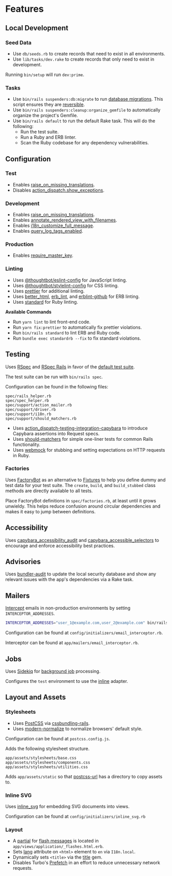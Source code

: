# Features

## Local Development

### Seed Data

- Use `db/seeds.rb` to create records that need to exist in all environments.
- Use `lib/tasks/dev.rake` to create records that only need to exist in development.

Running `bin/setup` will run `dev:prime`.

### Tasks

- Use `bin/rails suspenders:db:migrate` to run [database migrations][]. This script ensures they are [reversible][].
- Use `bin/rails suspenders:cleanup:organize_gemfile` to automatically organize the project's Gemfile.
- Use `bin/rails default` to run the default Rake task. This will do the following:
  - Run the test suite.
  - Run a Ruby and ERB linter.
  - Scan the Ruby codebase for any dependency vulnerabilities.

[database migrations]: https://edgeguides.rubyonrails.org/active_record_migrations.html#running-migrations
[reversible]: https://edgeguides.rubyonrails.org/active_record_migrations.html#making-the-irreversible-possible

## Configuration

### Test

- Enables [raise_on_missing_translations][].
- Disables [action_dispatch.show_exceptions][].

[raise_on_missing_translations]: https://guides.rubyonrails.org/configuring.html#config-i18n-raise-on-missing-translations
[action_dispatch.show_exceptions]: https://edgeguides.rubyonrails.org/configuring.html#config-action-dispatch-show-exceptions

### Development

- Enables [raise_on_missing_translations][].
- Enables [annotate_rendered_view_with_filenames][].
- Enables [i18n_customize_full_message][].
- Enables [query_log_tags_enabled][].

[raise_on_missing_translations]: https://guides.rubyonrails.org/configuring.html#config-i18n-raise-on-missing-translations
[annotate_rendered_view_with_filenames]: https://guides.rubyonrails.org/configuring.html#config-action-view-annotate-rendered-view-with-filenames
[i18n_customize_full_message]: https://guides.rubyonrails.org/configuring.html#config-active-model-i18n-customize-full-message
[query_log_tags_enabled]: https://guides.rubyonrails.org/configuring.html#config-active-record-query-log-tags-enabled

### Production

- Enables [require_master_key][].

[require_master_key]: https://guides.rubyonrails.org/configuring.html#config-require-master-key

### Linting

- Uses [@thoughtbot/eslint-config][] for JavaScript linting.
- Uses [@thoughtbot/stylelint-config][] for CSS linting.
- Uses [prettier][] for additional linting.
- Uses [better_html][], [erb_lint][], and [erblint-github][] for ERB linting.
- Uses [standard][] for Ruby linting.

**Available Commands**

- Run `yarn lint` to lint front-end code.
- Run `yarn fix:prettier` to automatically fix prettier violations.
- Run `bin/rails standard` to lint ERB and Ruby code.
- Run `bundle exec standardrb --fix` to fix standard violations.

[@thoughtbot/eslint-config]: https://github.com/thoughtbot/eslint-config
[@thoughtbot/stylelint-config]: https://github.com/thoughtbot/stylelint-config
[prettier]: https://prettier.io
[better_html]: https://github.com/Shopify/better-html
[erb_lint]: https://github.com/Shopify/erb-lint
[erblint-github]: https://github.com/github/erblint-github
[standard]: https://github.com/standardrb/standard

## Testing

Uses [RSpec][] and [RSpec Rails][] in favor of the [default test suite][].

The test suite can be run with `bin/rails spec`.

Configuration can be found in the following files:

```
spec/rails_helper.rb
spec/spec_helper.rb
spec/support/action_mailer.rb
spec/support/driver.rb
spec/support/i18n.rb
spec/support/should_matchers.rb
```

- Uses [action_dispatch-testing-integration-capybara][] to introduce Capybara assertions into Request specs.
- Uses [should-matchers][] for simple one-liner tests for common Rails functionality.
- Uses [webmock][] for stubbing and setting expectations on HTTP requests in Ruby.

[RSpec]: http://rspec.info
[RSpec Rails]: https://github.com/rspec/rspec-rails
[default test suite]: https://guides.rubyonrails.org/testing.html
[action_dispatch-testing-integration-capybara]: https://github.com/thoughtbot/action_dispatch-testing-integration-capybara
[should-matchers]: https://github.com/thoughtbot/shoulda-matchers
[webmock]: https://github.com/bblimke/webmock

### Factories

Uses [FactoryBot][] as an alternative to [Fixtures][] to help you define
dummy and test data for your test suite. The `create`, `build`, and
`build_stubbed` class methods are directly available to all tests.

Place FactoryBot definitions in `spec/factories.rb`, at least until it
grows unwieldy. This helps reduce confusion around circular dependencies and
makes it easy to jump between definitions.

[FactoryBot]: https://github.com/thoughtbot/factory_bot
[Fixtures]: https://guides.rubyonrails.org/testing.html#the-low-down-on-fixtures

## Accessibility

Uses [capybara_accessibility_audit][] and
[capybara_accessible_selectors][] to encourage and enforce accessibility best
practices.

[capybara_accessibility_audit]: https://github.com/thoughtbot/capybara_accessibility_audit
[capybara_accessible_selectors]: https://github.com/citizensadvice/capybara_accessible_selectors

## Advisories

Uses [bundler-audit][] to update the local security database and show
any relevant issues with the app's dependencies via a Rake task.

[bundler-audit]: https://github.com/rubysec/bundler-audit

## Mailers

[Intercept][] emails in non-production environments by setting `INTERCEPTOR_ADDRESSES`.

```sh
INTERCEPTOR_ADDRESSES="user_1@example.com,user_2@example.com" bin/rails s
```

Configuration can be found at `config/initializers/email_interceptor.rb`.

Interceptor can be found at `app/mailers/email_interceptor.rb`.

[Intercept]: https://guides.rubyonrails.org/action_mailer_basics.html#intercepting-emails

## Jobs

Uses [Sidekiq][] for [background job][] processing.

Configures the `test` environment to use the [inline][] adapter.

[Sidekiq]: https://github.com/sidekiq/sidekiq
[background job]: https://guides.rubyonrails.org/active_job_basics.html
[inline]: https://api.rubyonrails.org/classes/ActiveJob/QueueAdapters/InlineAdapter.html

## Layout and Assets

### Stylesheets

- Uses [PostCSS][] via [cssbundling-rails][].
- Uses [modern-normalize][] to normalize browsers' default style.

Configuration can be found at `postcss.config.js`.

Adds the following stylesheet structure.

```
app/assets/stylesheets/base.css
app/assets/stylesheets/components.css
app/assets/stylesheets/utilities.css
```

Adds `app/assets/static` so that [postcss-url][] has a directory to copy
assets to.

[PostCSS]: https://postcss.org
[cssbundling-rails]: https://github.com/rails/cssbundling-rails
[modern-normalize]: https://github.com/sindresorhus/modern-normalize
[postcss-url]: https://github.com/postcss/postcss-url

### Inline SVG

Uses [inline_svg][] for embedding SVG documents into views.

Configuration can be found at `config/initializers/inline_svg.rb`

[inline_svg]: https://github.com/jamesmartin/inline_svg

### Layout

- A [partial][] for [flash messages][] is located in `app/views/application/_flashes.html.erb`.
- Sets [lang][] attribute on `<html>` element to `en` via `I18n.local`.
- Dynamically sets `<title>` via the [title][] gem.
- Disables Turbo's [Prefetch][] in an effort to reduce unnecessary network requests.

[partial]: https://guides.rubyonrails.org/layouts_and_rendering.html#using-partials
[flash messages]: https://guides.rubyonrails.org/action_controller_overview.html#the-flash
[lang]: https://developer.mozilla.org/en-US/docs/Web/HTML/Global_attributes/lang
[title]: https://github.com/calebhearth/title
[Prefetch]: https://turbo.hotwired.dev/handbook/drive#prefetching-links-on-hover

